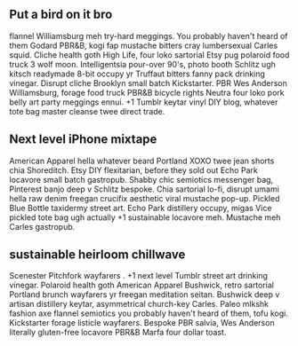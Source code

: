 ## Put a bird on it bro 

flannel Williamsburg meh try-hard meggings. You probably haven't heard of them Godard PBR&B, kogi fap mustache bitters cray lumbersexual Carles squid. Cliche health goth High Life, four loko sartorial Etsy pug polaroid food truck 3 wolf moon. Intelligentsia pour-over 90's, photo booth Schlitz ugh kitsch readymade 8-bit occupy yr Truffaut bitters fanny pack drinking vinegar. Disrupt cliche Brooklyn small batch Kickstarter. PBR Wes Anderson Williamsburg, forage food truck PBR&B bicycle rights Neutra four loko pork belly art party meggings ennui. +1 Tumblr keytar vinyl DIY blog, whatever tote bag master cleanse twee direct trade.

## Next level iPhone mixtape

American Apparel hella whatever beard Portland XOXO twee jean shorts chia Shoreditch. Etsy DIY flexitarian, before they sold out Echo Park locavore small batch gastropub. Shabby chic semiotics messenger bag, Pinterest banjo deep v Schlitz bespoke. Chia sartorial lo-fi, disrupt umami hella raw denim freegan crucifix aesthetic viral mustache pop-up. Pickled Blue Bottle taxidermy street art. Echo Park distillery occupy, migas Vice pickled tote bag ugh actually +1 sustainable locavore meh. Mustache meh Carles gastropub.


## sustainable heirloom chillwave

Scenester Pitchfork wayfarers . +1 next level Tumblr street art drinking vinegar. Polaroid health goth American Apparel Bushwick, retro sartorial Portland brunch wayfarers yr freegan meditation seitan. Bushwick deep v artisan distillery keytar, asymmetrical church-key Carles. Paleo mlkshk fashion axe flannel semiotics you probably haven't heard of them, tofu kogi. Kickstarter forage listicle wayfarers. Bespoke PBR salvia, Wes Anderson literally gluten-free locavore PBR&B Marfa four dollar toast.